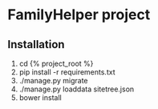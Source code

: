 # FamilyHelper project

## Installation

1. cd {% project_root %}
2. pip install -r requirements.txt
3. ./manage.py migrate
4. ./manage.py loaddata sitetree.json
5. bower install